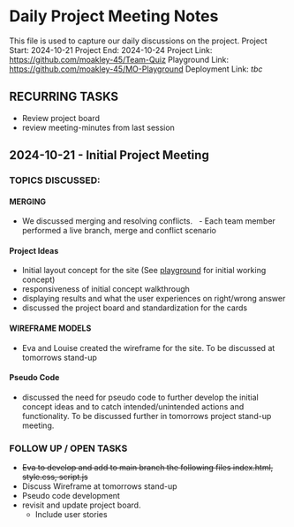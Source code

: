 # Daily Project Meeting Notes

This file is used to capture our daily discussions on the project.
Project Start: 2024-10-21
Project End: 2024-10-24
Project Link: https://github.com/moakley-45/Team-Quiz
Playground Link: https://github.com/moakley-45/MO-Playground
Deployment Link: _tbc_

## RECURRING TASKS

- Review project board
- review meeting-minutes from last session

## 2024-10-21 - Initial Project Meeting

### TOPICS DISCUSSED:

#### MERGING

- We discussed merging and resolving conflicts.
    - Each team member performed a live branch, merge and conflict scenario

#### Project Ideas

- Initial layout concept for the site (See [playground](https://8000-moakley45-moplayground-9olvsgl1xjj.ws.codeinstitute-ide.net/) for initial working concept)
- responsiveness of initial concept walkthrough
- displaying results and what the user experiences on right/wrong answer
- discussed the project board and standardization for the cards

#### WIREFRAME MODELS

- Eva and Louise created the wireframe for the site. To be discussed at tomorrows stand-up

#### Pseudo Code

- discussed the need for pseudo code to further develop the initial concept ideas and to catch intended/unintended actions and functionality. To be discussed further in tomorrows project stand-up meeting.

### FOLLOW UP / OPEN TASKS

- ~~Eva to develop and add to main branch the following files index.html, style.css, script.js~~ 
- Discuss Wireframe at tomorrows stand-up
- Pseudo code development
- revisit and update project board.
    - Include user stories
